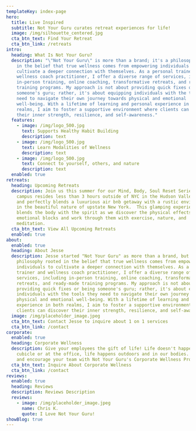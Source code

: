 ```yaml
---
templateKey: index-page
hero:
  title: Live Inspired
  subtitle: Not Your Guru curates retreat experiences for life!
  image: /img/silhouette_centered.jpg
  cta_btn_text: Find Your Retreat
  cta_btn_link: /retreats
intro:
  heading: What Is Not Your Guru?
  description: "\"Not Your Guru\" is more than a brand; it's a philosophy rooted
    in the belief that true wellness comes from empowering individuals to
    cultivate a deeper connection with themselves. As a personal trainer and
    wellness coach practitioner, I offer a diverse range of services, including
    in-person training, online coaching, transformative retreats, and ready-made
    training programs. My approach is not about providing quick fixes or being
    someone's guru; rather, it's about equipping individuals with the tools they
    need to navigate their own journey towards physical and emotional
    well-being. With a lifetime of learning and personal experience in both
    realms, I aim to foster a supportive environment where clients can discover
    their inner strength, resilience, and self-awareness."
  features:
    - image: /img/logo_500.jpg
      text: Supports Healthy Habit Building
      description: text
    - image: /img/logo_500.jpg
      text: Learn Modalities of Wellness
      description: text
    - image: /img/logo_500.jpg
      text: Connect to yourself, others, and nature
      description: text
  enabled: true
retreats:
  heading: Upcoming Retreats
  description: Join us this summer for our Mind, Body, Soul Reset Series!  Our
    campus resides less than 3 hours outside of NYC in the Hudson Valley area
    and perfectly blends a luxurious air bnb getaway with a rustic environment
    in the beautiful nature of upstate New York.  This glamping experience
    blends the body with the spirit as we discover the physical effects of our
    emotional blocks and work through them with exercise, nature, and
    meditation.
  cta_btn_text: View All Upcoming Retreats
  enabled: true
about:
  enabled: true
  heading: About Jesse
  description: Jesse started "Not Your Guru" as more than a brand, but as a
    philosophy rooted in the belief that true wellness comes from empowering
    individuals to cultivate a deeper connection with themselves. As a personal
    trainer and wellness coach practitioner, I offer a diverse range of
    services, including in-person training, online coaching, transformative
    retreats, and ready-made training programs. My approach is not about
    providing quick fixes or being someone's guru; rather, it's about equipping
    individuals with the tools they need to navigate their own journey towards
    physical and emotional well-being. With a lifetime of learning and personal
    experience in both realms, I aim to foster a supportive environment where
    clients can discover their inner strength, resilience, and self-awareness.
  image: /img/placeholder_image.jpeg
  cta_btn_text: Contact Jesse to inquire about 1 on 1 services
  cta_btn_link: /contact
corporate:
  enabled: true
  heading: Corporate Wellness
  description: Give your employees the gift of life! Life doesn't happen in the
    cubicle or at the office, life happens outdoors and in our bodies. Empower
    and encourage your team with Not Your Guru's Corporate Wellness Programs!
  cta_btn_text: Inquire About Corporate Wellness
  cta_btn_link: /contact
reviews:
  enabled: true
  heading: Reviews
  description: Reviews Description
  reviews:
    - image: /img/placeholder_image.jpeg
      name: Chris K.
      quote: I Love Not Your Guru!
showBlog: true
---
```

